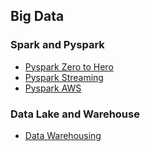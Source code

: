 ## Big Data 

### Spark and Pyspark
* [Pyspark Zero to Hero](https://www.youtube.com/watch?v=wNRjR6Cds5s&list=PL2IsFZBGM_IHCl9zhRVC1EXTomkEp_1zm&pp=iAQB)
* [Pyspark Streaming](https://www.youtube.com/watch?v=qxKCqcxRawc&list=PL2IsFZBGM_IEtp2fF5xxZCS9CYBSHV2WW&pp=iAQB)
* [Pyspark AWS](https://www.udemy.com/course-dashboard-redirect/?course_id=4076436)

### Data Lake and Warehouse
* [Data Warehousing](https://www.youtube.com/watch?v=N2Mzs-nJosQ&list=PL2IsFZBGM_IExqZ5nHg0wbTeiWVd8F06b&pp=iAQB)
